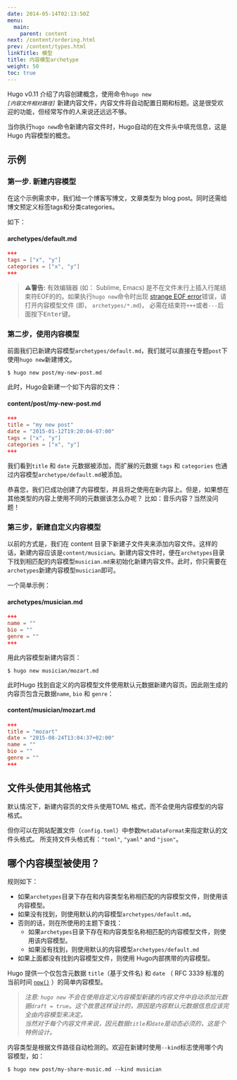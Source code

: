 ```yaml
---
date: 2014-05-14T02:13:50Z
menu:
  main:
    parent: content
next: /content/ordering.html
prev: /content/types.html
linkTitle: 模型
title: 内容模型archetype
weight: 50
toc: true
---
```


Hugo v0.11 介绍了内容创建概念，使用命令<code>hugo new <em>[内容文件相对路径]</em></code> 新建内容文件，内容文件将自动配置日期和标题。这是很受欢迎的功能，但经常写作的人来说还远远不够。 

当你执行`hugo new`命令新建内容文件时，Hugo自动的在文件头中填充信息，这是 Hugo 内容模型的概念。


## 示例

### 第一步. 新建内容模型

在这个示例需求中，我们给一个博客写博文，文章类型为 blog post。同时还需给博文预定义标签tags和分类categories。

如下：

#### archetypes/default.md

```toml
+++
tags = ["x", "y"]
categories = ["x", "y"]
+++
```

> __⚠️警告:__  有效编辑器 (如： Sublime, Emacs) 是不在文件末行上插入行尾结束符EOF的的。如果执行`hugo new`命令时出现 [strange EOF error](/troubleshooting/strange-eof-error/)错误，请打开内容模型文件 (即，&nbsp;`archetypes/*.md`)， 必需在结束符`+++`或者`---`后面按下<kbd>Enter</kbd>键。


### 第二步，使用内容模型

前面我们已新建内容模型`archetypes/default.md`，我们就可以直接在专题`post`下使用`hugo new`新建博文。

    $ hugo new post/my-new-post.md

此时，Hugo会新建一个如下内容的文件：

#### content/post/my-new-post.md

```toml
+++
title = "my new post"
date = "2015-01-12T19:20:04-07:00"
tags = ["x", "y"]
categories = ["x", "y"]
+++
```

我们看到`title` 和 `date` 元数据被添加，而扩展的元数据 `tags` 和 `categories` 也通过内容模型`archetype/default.md`被添加。

恭喜您，我们已成功创建了内容模型，并且将之使用在新内容上。但是，如果想在其他类型的内容上使用不同的元数据该怎么办呢？ 比如：音乐内容？当然没问题！

### 第三步，新建自定义内容模型

以前的方式是，我们在 content 目录下新建子文件夹来添加内容文件。这样的话，新建内容应该是`content/musician`。新建内容文件时，便在`archetypes`目录下找到相匹配的内容模型`musician.md`来初始化新建内容文件。此时，你只需要在`archetypes`新建内容模型`musician`即可。

一个简单示例： 

#### archetypes/musician.md

```toml
+++
name = ""
bio = ""
genre = ""
+++
```

用此内容模型新建内容页：

    $ hugo new musician/mozart.md

此时Hugo 找到自定义的内容模型文件使用默认元数据新建内容页。因此刚生成的内容页包含元数据`name`, `bio` 和 `genre`：

#### content/musician/mozart.md

```toml
+++
title = "mozart"
date = "2015-08-24T13:04:37+02:00"
name = ""
bio = ""
genre = ""
+++
```

## 文件头使用其他格式

默认情况下，新建内容页的文件头使用TOML 格式，而不会使用内容模型的内容格式。

但你可以在网站配置文件（`config.toml`）中参数`MetaDataFormat`来指定默认的文件头格式。 所支持文件头格式有：`"toml"`, `"yaml"` and `"json"`。


## 哪个内容模型被使用？

规则如下：

* 如果`archetypes`目录下存在和内容类型名称相匹配的内容模型文件，则使用该内容模型。
* 如果没有找到，则使用默认的内容模型`archetypes/default.md`。
* 否则的话，则在所使用的主题下查找：
    * 如果`archetypes`目录下存在和内容类型名称相匹配的内容模型文件，则使用该内容模型。
    * 如果没有找到，则使用默认的内容模型`archetypes/default.md`
* 如果上面都没有找到内容模型文件，则使用 Hugo内部携带的内容模型。

Hugo 提供一个仅包含元数据 `title`（基于文件名) 和 `date` （ RFC&nbsp;3339 标准的当前时间
[`now()`](http://golang.org/pkg/time/#Now) ）的简单内容模型。

> *注意: `hugo new` 不会在使用自定义内容模型新建的内容文件中自动添加元数据`draft = true`。这个故意这样设计的，原因是内容默认元数据信息应该完全由内容模型来决定。*     
> *当然对于每个内容文件来说，因元数据`title`和`date`是动态必须的，这是个特例设计。*

内容类型是根据文件路径自动检测的。欢迎在新建时使用`--kind`标志使用哪个内容模型，如：
    
    $ hugo new post/my-share-music.md --kind musician
